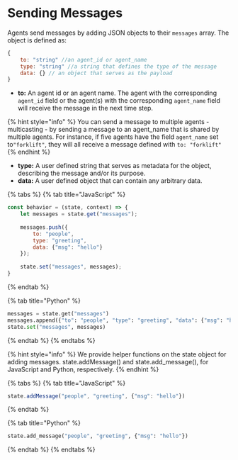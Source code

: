 # Sending Messages

Agents send messages by adding JSON objects to their `messages` array. The object is defined as:

```javascript
{
    to: "string" //an agent_id or agent_name
    type: "string" //a string that defines the type of the message
    data: {} // an object that serves as the payload 
}
```

* **to:** An agent id or an agent name. The agent with the corresponding `agent_id` field or the agent\(s\) with the corresponding `agent_name` field will receive the message in the next time step.

{% hint style="info" %}
You can send a message to multiple agents - multicasting - by sending a message to an agent\_name that is shared by multiple agents. For instance, if five agents have the field `agent_name` set to`"forklift"`, they will all receive a message defined with `to: "forklift"`
{% endhint %}

* **type:** A user defined string that serves as metadata for the object, describing the message and/or its purpose. 
* **data:** A user defined object that can contain any arbitrary data.

{% tabs %}
{% tab title="JavaScript" %}
```javascript
const behavior = (state, context) => {
    let messages = state.get("messages");
    
    messages.push({
        to: "people", 
        type: "greeting", 
        data: {"msg": "hello"}
    });
    
    state.set("messages", messages);
}
```
{% endtab %}

{% tab title="Python" %}
```python
messages = state.get("messages")
messages.append({"to": "people", "type": "greeting", "data": {"msg": "hello"}})
state.set("messages", messages)
```
{% endtab %}
{% endtabs %}

{% hint style="info" %}
We provide helper functions on the state object for adding messages. state.addMessage\(\) and state.add\_message\(\), for JavaScript and Python, respectively.
{% endhint %}

{% tabs %}
{% tab title="JavaScript" %}
```javascript
state.addMessage("people", "greeting", {"msg": "hello"})
```
{% endtab %}

{% tab title="Python" %}
```python
state.add_message("people", "greeting", {"msg": "hello"})
```
{% endtab %}
{% endtabs %}

